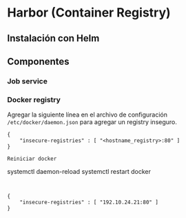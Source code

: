# Harbor (Container Registry)

## Instalación con Helm 


## Componentes 

### Job service



### Docker registry 



Agregar la siguiente línea en el archivo de configuración ``/etc/docker/daemon.json`` para agregar un registry inseguro. 

```
{
    "insecure-registries" : [ "<hostname_registry>:80" ]
}

Reiniciar docker
```
systemctl daemon-reload
systemctl restart docker
```


{
    "insecure-registries" : [ "192.10.24.21:80" ]
}



